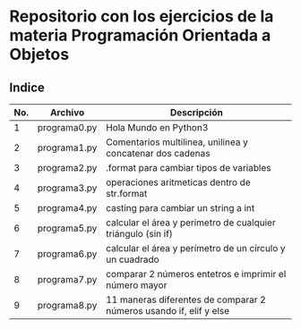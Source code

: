 # Repositorio con los ejercicios de la materia Programación Orientada a Objetos
## Indice
|No. | Archivo | Descripción |
|--|--|--|
|1|programa0.py|Hola Mundo en Python3|
|2|programa1.py|Comentarios multilinea, unilinea y concatenar dos cadenas|
|3|programa2.py|.format para cambiar tipos de variables|
|4|programa3.py|operaciones aritmeticas dentro de str.format|
|5|programa4.py|casting para cambiar un string a int
|6|programa5.py|calcular el área y perimetro de cualquier triángulo (sin if)|
|7|programa6.py|calcular el área y perímetro de un círculo y un cuadrado|
|8|programa7.py|comparar 2 números entetros e imprimir el número mayor|
|9|programa8.py|11 maneras diferentes de comparar 2 números usando if, elif y else|